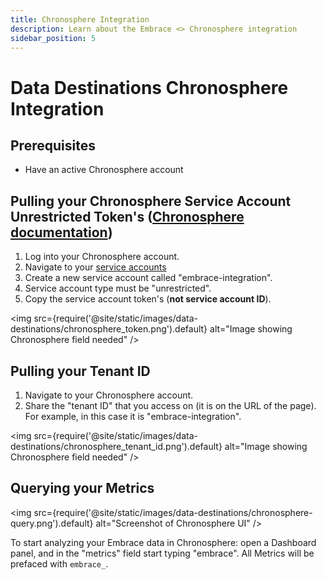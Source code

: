 ```yaml
---
title: Chronosphere Integration
description: Learn about the Embrace <> Chronosphere integration
sidebar_position: 5
---
```


# Data Destinations Chronosphere Integration

## Prerequisites

- Have an active Chronosphere account

## Pulling your Chronosphere Service Account Unrestricted Token's ([Chronosphere documentation](https://docs.chronosphere.io/administer/accounts-teams/service-accounts#create-an-unrestricted-service-account))

1. Log into your Chronosphere account.
2. Navigate to your [service accounts](https://partner-threec.chronosphere.io/service-accounts?column=name&order=asc)
3. Create a new service account called "embrace-integration".
4. Service account type must be "unrestricted".
5. Copy the service account token's (**not service account ID**).

<img src={require('@site/static/images/data-destinations/chronosphere_token.png').default} alt="Image showing Chronosphere field needed" />

## Pulling your Tenant ID

1. Navigate to your Chronosphere account.
2. Share the "tenant ID" that you access on (it is on the URL of the page). For example, in this case it is "embrace-integration".

<img src={require('@site/static/images/data-destinations/chronosphere_tenant_id.png').default} alt="Image showing Chronosphere field needed" />

## Querying your Metrics
<img src={require('@site/static/images/data-destinations/chronosphere-query.png').default} alt="Screenshot of Chronosphere UI" />

To start analyzing your Embrace data in Chronosphere: open a Dashboard panel, and in the "metrics" field start typing "embrace".  All Metrics will be prefaced with `embrace_`.
